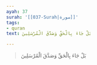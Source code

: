 ```yaml
---
ayah: 37
surah: '[[037-Surah|سورة]]'
tags:
- quran
text: بَلْ جَاءَ بِالْحَقِّ وَصَدَّقَ الْمُرْسَلِينَ

---
```

> بَلْ جَاءَ بِالْحَقِّ وَصَدَّقَ الْمُرْسَلِينَ

